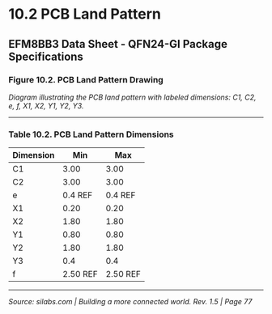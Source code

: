 # 10.2 PCB Land Pattern

## EFM8BB3 Data Sheet - QFN24-GI Package Specifications

### Figure 10.2. PCB Land Pattern Drawing

*Diagram illustrating the PCB land pattern with labeled dimensions: C1, C2, e, f, X1, X2, Y1, Y2, Y3.*

---

### Table 10.2. PCB Land Pattern Dimensions

| Dimension | Min     | Max     |
|-----------|---------|---------|
| C1        | 3.00    | 3.00    |
| C2        | 3.00    | 3.00    |
| e         | 0.4 REF | 0.4 REF |
| X1        | 0.20    | 0.20    |
| X2        | 1.80    | 1.80    |
| Y1        | 0.80    | 0.80    |
| Y2        | 1.80    | 1.80    |
| Y3        | 0.4     | 0.4     |
| f         | 2.50 REF| 2.50 REF|

---

*Source: silabs.com | Building a more connected world. Rev. 1.5 | Page 77*